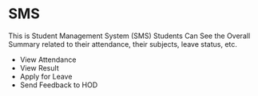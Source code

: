 # SMS
This is Student Management System (SMS)
Students Can
See the Overall Summary related to their attendance, their subjects, leave status, etc.
- View Attendance
- View Result
- Apply for Leave
- Send Feedback to HOD
